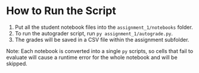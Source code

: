 # How to Run the Script

1. Put all the student notebook files into the `assignment_1/notebooks` folder.
2. To run the autograder script, run `py assignment_1/autograde.py`. 
3. The grades will be saved in a CSV file within the assignment subfolder.

Note:
Each notebook is converted into a single `py` scripts, so cells that fail to evaluate will cause a runtime error for the whole notebook and will be skipped.